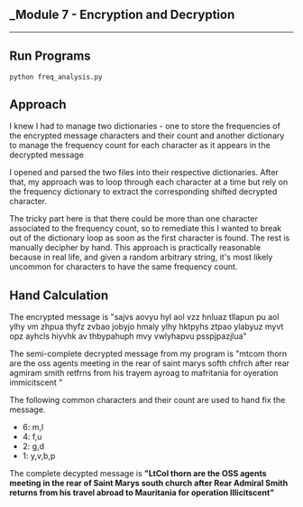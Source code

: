 ## _Module 7 - Encryption and Decryption 

---

## Run Programs

```
python freq_analysis.py
```

## Approach

I knew I had to manage two dictionaries - one to store the frequencies of the encrypted message characters and their
count and another dictionary to manage the frequency count for each character as it appears in the decrypted message

I opened and parsed the two files into their respective dictionaries. After that, my approach was to loop through each
character at a time but rely on the frequency dictionary to extract the corresponding shifted decrypted character.

The tricky part here is that there could be more than one character associated to the frequency count, so to remediate
this I wanted to break out of the dictionary loop as soon as the first character is found. The rest is manually decipher
by hand. This approach is practically reasonable because in real life, and given a random arbitrary string, it's most
likely uncommon for characters to have the same frequency count.

## Hand Calculation

The encrypted message is "sajvs aovyu hyl aol vzz hnluaz tllapun pu aol ylhy vm zhpua thyfz zvbao jobyjo hmaly ylhy
hktpyhs ztpao ylabyuz myvt opz ayhcls hiyvhk av thbypahuph mvy vwlyhapvu psspjpazjlua"

The semi-complete decrypted message from my program is "mtcom thorn are the oss agents meeting in the rear of saint
marys softh chfrch after rear agmiram smith retfrns from his trayem ayroag to mafritania for oyeration immicitscent
"

The following common characters and their count are used to hand fix the message.

* 6: m,l
* 4: f,u
* 2: g,d
* 1: y,v,b,p

The complete decypted message is **"LtCol thorn are the OSS agents meeting in the rear of Saint Marys south church after
Rear Admiral Smith returns from his travel abroad to Mauritania for operation Illicitscent"**